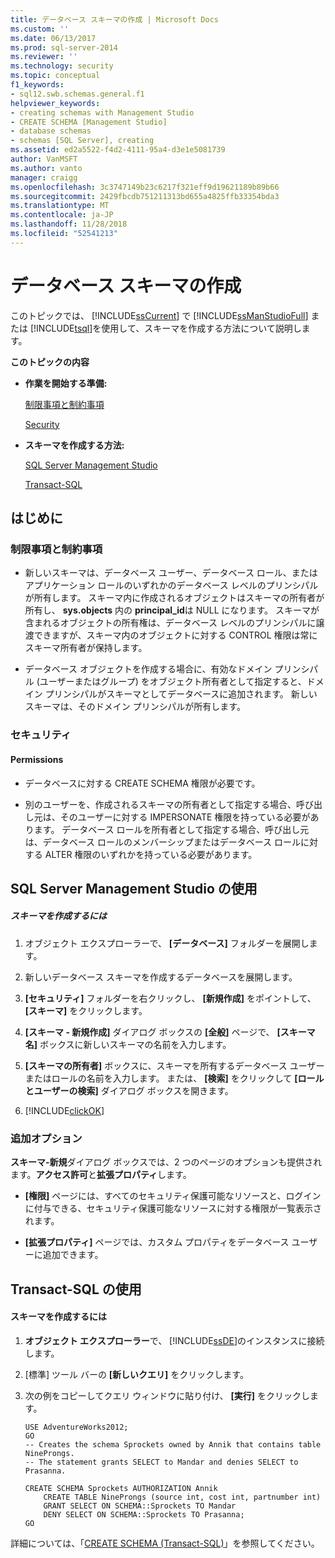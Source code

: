```yaml
---
title: データベース スキーマの作成 | Microsoft Docs
ms.custom: ''
ms.date: 06/13/2017
ms.prod: sql-server-2014
ms.reviewer: ''
ms.technology: security
ms.topic: conceptual
f1_keywords:
- sql12.swb.schemas.general.f1
helpviewer_keywords:
- creating schemas with Management Studio
- CREATE SCHEMA [Management Studio]
- database schemas
- schemas [SQL Server], creating
ms.assetid: ed2a5522-f4d2-4111-95a4-d3e1e5081739
author: VanMSFT
ms.author: vanto
manager: craigg
ms.openlocfilehash: 3c3747149b23c6217f321eff9d19621189b89b66
ms.sourcegitcommit: 2429fbcdb751211313bd655a4825ffb33354bda3
ms.translationtype: MT
ms.contentlocale: ja-JP
ms.lasthandoff: 11/28/2018
ms.locfileid: "52541213"
---
```

# <a name="create-a-database-schema"></a>データベース スキーマの作成
  このトピックでは、 [!INCLUDE[ssCurrent](../../../includes/sscurrent-md.md)] で [!INCLUDE[ssManStudioFull](../../../includes/ssmanstudiofull-md.md)] または [!INCLUDE[tsql](../../../includes/tsql-md.md)]を使用して、スキーマを作成する方法について説明します。  
  
 **このトピックの内容**  
  
-   **作業を開始する準備:**  
  
     [制限事項と制約事項](#Restrictions)  
  
     [Security](#Security)  
  
-   **スキーマを作成する方法:**  
  
     [SQL Server Management Studio](#SSMSProcedure)  
  
     [Transact-SQL](#TsqlProcedure)  
  
##  <a name="BeforeYouBegin"></a> はじめに  
  
###  <a name="Restrictions"></a> 制限事項と制約事項  
  
-   新しいスキーマは、データベース ユーザー、データベース ロール、またはアプリケーション ロールのいずれかのデータベース レベルのプリンシパルが所有します。 スキーマ内に作成されるオブジェクトはスキーマの所有者が所有し、 **sys.objects** 内の **principal_id**は NULL になります。 スキーマが含まれるオブジェクトの所有権は、データベース レベルのプリンシパルに譲渡できますが、スキーマ内のオブジェクトに対する CONTROL 権限は常にスキーマ所有者が保持します。  
  
-   データベース オブジェクトを作成する場合に、有効なドメイン プリンシパル (ユーザーまたはグループ) をオブジェクト所有者として指定すると、ドメイン プリンシパルがスキーマとしてデータベースに追加されます。 新しいスキーマは、そのドメイン プリンシパルが所有します。  
  
###  <a name="Security"></a> セキュリティ  
  
####  <a name="Permissions"></a> Permissions  
  
-   データベースに対する CREATE SCHEMA 権限が必要です。  
  
-   別のユーザーを、作成されるスキーマの所有者として指定する場合、呼び出し元は、そのユーザーに対する IMPERSONATE 権限を持っている必要があります。 データベース ロールを所有者として指定する場合、呼び出し元は、データベース ロールのメンバーシップまたはデータベース ロールに対する ALTER 権限のいずれかを持っている必要があります。  
  
##  <a name="SSMSProcedure"></a> SQL Server Management Studio の使用  
  
##### <a name="to-create-a-schema"></a>スキーマを作成するには  
  
1.  オブジェクト エクスプローラーで、 **[データベース]** フォルダーを展開します。  
  
2.  新しいデータベース スキーマを作成するデータベースを展開します。  
  
3.  **[セキュリティ]** フォルダーを右クリックし、 **[新規作成]** をポイントして、 **[スキーマ]** をクリックします。  
  
4.  **[スキーマ - 新規作成]** ダイアログ ボックスの **[全般]** ページで、 **[スキーマ名]** ボックスに新しいスキーマの名前を入力します。  
  
5.  **[スキーマの所有者]** ボックスに、スキーマを所有するデータベース ユーザーまたはロールの名前を入力します。 または、 **[検索]** をクリックして **[ロールとユーザーの検索]** ダイアログ ボックスを開きます。  
  
6.  [!INCLUDE[clickOK](../../../includes/clickok-md.md)]  
  
### <a name="additional-options"></a>追加オプション  
 **スキーマ-新規**ダイアログ ボックスでは、2 つのページのオプションも提供されます。**アクセス許可**と**拡張プロパティ**します。  
  
-   **[権限]** ページには、すべてのセキュリティ保護可能なリソースと、ログインに付与できる、セキュリティ保護可能なリソースに対する権限が一覧表示されます。  
  
-   **[拡張プロパティ]** ページでは、カスタム プロパティをデータベース ユーザーに追加できます。  
  
##  <a name="TsqlProcedure"></a> Transact-SQL の使用  
  
#### <a name="to-create-a-schema"></a>スキーマを作成するには  
  
1.  **オブジェクト エクスプローラー**で、 [!INCLUDE[ssDE](../../../includes/ssde-md.md)]のインスタンスに接続します。  
  
2.  [標準] ツール バーの **[新しいクエリ]** をクリックします。  
  
3.  次の例をコピーしてクエリ ウィンドウに貼り付け、 **[実行]** をクリックします。  
  
    ```  
    USE AdventureWorks2012;  
    GO  
    -- Creates the schema Sprockets owned by Annik that contains table NineProngs.   
    -- The statement grants SELECT to Mandar and denies SELECT to Prasanna.  
  
    CREATE SCHEMA Sprockets AUTHORIZATION Annik  
        CREATE TABLE NineProngs (source int, cost int, partnumber int)  
        GRANT SELECT ON SCHEMA::Sprockets TO Mandar  
        DENY SELECT ON SCHEMA::Sprockets TO Prasanna;  
    GO  
    ```  
  
 詳細については、「[CREATE SCHEMA &#40;Transact-SQL&#41;](/sql/t-sql/statements/create-schema-transact-sql)」を参照してください。  
  
  
